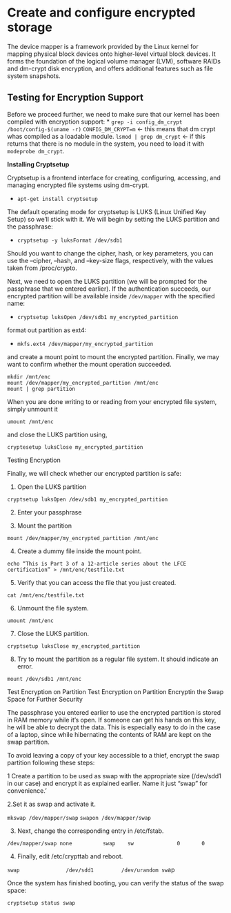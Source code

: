 # Create and configure encrypted storage

The device mapper is a framework provided by the Linux kernel for mapping physical block devices onto higher-level virtual block devices. It forms the foundation of the logical volume manager (LVM), software RAIDs and dm-crypt disk encryption, and offers additional features such as file system snapshots.

## Testing for Encryption Support
Before we proceed further, we need to make sure that our kernel has been compiled with encryption support:
	* `grep -i config_dm_crypt /boot/config-$(uname -r)`
	`CONFIG_DM_CRYPT=m` <- this means that dm crypt whas compiled as a loadable module.
	`lsmod | grep dm_crypt` <- if this returns that there is no module in the system, you need to load it with `modeprobe dm_crypt`.


**Installing Cryptsetup**

Cryptsetup is a frontend interface for creating, configuring, accessing, and managing encrypted file systems using dm-crypt.

* `apt-get install cryptsetup`

The default operating mode for cryptsetup is LUKS (Linux Unified Key Setup) so we’ll stick with it. We will begin by setting the LUKS partition and the passphrase:

* `cryptsetup -y luksFormat /dev/sdb1`

Should you want to change the cipher, hash, or key parameters, you can use the –cipher, –hash, and –key-size flags, respectively, with the values taken from /proc/crypto.

Next, we need to open the LUKS partition (we will be prompted for the passphrase that we entered earlier). If the authentication succeeds, our encrypted partition will be available inside `/dev/mapper` with the specified name:

* `cryptsetup luksOpen /dev/sdb1 my_encrypted_partition`

format out partition as ext4:

* `mkfs.ext4 /dev/mapper/my_encrypted_partition`

and create a mount point to mount the encrypted partition. Finally, we may want to confirm whether the mount operation succeeded.

```
mkdir /mnt/enc
mount /dev/mapper/my_encrypted_partition /mnt/enc
mount | grep partition
```
When you are done writing to or reading from your encrypted file system, simply unmount it

`umount /mnt/enc`

and close the LUKS partition using,

`cryptesetup luksClose my_encrypted_partition`

Testing Encryption

Finally, we will check whether our encrypted partition is safe:

1. Open the LUKS partition

`cryptsetup luksOpen /dev/sdb1 my_encrypted_partition`

2. Enter your passphrase

3. Mount the partition

`mount /dev/mapper/my_encrypted_partition /mnt/enc`

4. Create a dummy file inside the mount point.

`echo “This is Part 3 of a 12-article series about the LFCE certification” > /mnt/enc/testfile.txt`

5. Verify that you can access the file that you just created.

`cat /mnt/enc/testfile.txt`

6. Unmount the file system.

`umount /mnt/enc`

7. Close the LUKS partition.

`cryptsetup luksClose my_encrypted_partition`

8. Try to mount the partition as a regular file system. It should indicate an error.

`mount /dev/sdb1 /mnt/enc`

Test Encryption on Partition
Test Encryption on Partition
Encryptin the Swap Space for Further Security

The passphrase you entered earlier to use the encrypted partition is stored in RAM memory while it’s open. If someone can get his hands on this key, he will be able to decrypt the data. This is especially easy to do in the case of a laptop, since while hibernating the contents of RAM are kept on the swap partition.

To avoid leaving a copy of your key accessible to a thief, encrypt the swap partition following these steps:

1 Create a partition to be used as swap with the appropriate size (/dev/sdd1 in our case) and encrypt it as explained earlier. Name it just “swap” for convenience.’

2.Set it as swap and activate it.

`mkswap /dev/mapper/swap`
`swapon /dev/mapper/swap`

3. Next, change the corresponding entry in /etc/fstab.

`/dev/mapper/swap none        	swap	sw          	0   	0`

4. Finally, edit /etc/crypttab and reboot.

`swap               /dev/sdd1         /dev/urandom sw`ap

Once the system has finished booting, you can verify the status of the swap space:

`cryptsetup status swap`

